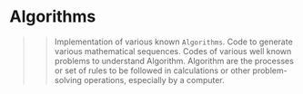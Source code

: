 # Algorithms

>> Implementation of various known `Algorithms`.
>> Code to generate various mathematical sequences.
>> Codes of various well known problems to understand Algorithm.
>> Algorithm are the processes or set of rules to be followed in calculations or other problem-solving operations, especially by a computer.
